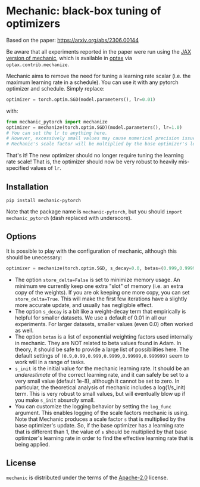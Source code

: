 # Mechanic: black-box tuning of optimizers

Based on the paper: https://arxiv.org/abs/2306.00144

Be aware that all experiments reported in the paper were run using the [JAX version of mechanic](https://github.com/google-deepmind/optax/blob/master/optax/_src/contrib/mechanic.py), which is available in [optax](https://optax.readthedocs.io/en/latest/) via `optax.contrib.mechanize`. 

Mechanic aims to remove the need for tuning a learning rate scalar (i.e. the maximum learning rate in a schedule).
You can use it with any pytorch optimizer and schedule. Simply replace:
```python
optimizer = torch.optim.SGD(model.parameters(), lr=0.01)
```
with:
```python
from mechanic_pytorch import mechanize
optimizer = mechanize(torch.optim.SGD)(model.parameters(), lr=1.0)
# You can set the lr to anything here.
# However, excessively small values may cause numerical precision issues.
# Mechanic's scale factor will be multiplied by the base optimizer's learning rate.
```
That's it! The new optimizer should no longer require tuning the learning rate scale! That is, the optimizer should now be very robust to heavily mis-specified values of `lr`.

## Installation

```console
pip install mechanic-pytorch
```
Note that the package name is `mechanic-pytorch`, but you should `import mechanic_pytorch` (dash replaced with underscore).

## Options
It is possible to play with the configuration of mechanic, although this should be unecessary:
```python
optimizer = mechanize(torch.optim.SGD, s_decay=0.0, betas=(0.999,0.999999), store_delta=False)(model.parameters(), lr=0.01)
```
* The option `store_delta=False` is set to minimize memory usage. An minimum we currently keep one extra "slot" of memory (i.e. an extra copy of the weights). If you are ok keeping one more copy, you can set `store_delta=True`. This will make the first few iterations have a slightly more accurate update, and usually has negligible effect.
* The option `s_decay` is a bit like a weight-decay term that empirically is helpful for smaller datasets. We use a default of 0.01 in all our experiments. For larger datasets, smaller values (even 0.0) often worked as well.
* The option `betas` is a list of exponential weighting factors used internally in mechanic. They are NOT related to beta values found in Adam. In theory, it should be safe to provide a large list of possibilities here. The default settings of `(0.9,0.99,0.999,0.9999,0.99999,0.999999)` seem to work will in a range of tasks.
* `s_init` is the initial value for the mechanic learning rate. It should be an *underestimate* of the correct learning rate, and it can safely be set to a very small value (default 1e-8), although it cannot be set to zero. In particular, the  theoretical analysis of mechanic includes a log(1/s_init) term. This is very robust to small values, but will eventually blow up if you make `s_init` absurdly small.
* You can customize the logging behavior by setting the `log_func` argument. This enables logging of the scale factors mechanic is using. Note that Mechanic produces a scale factor `s` that is multiplied by the base optimizer's update. So, if the base optimizer has a learning rate that is different than 1, the value of `s` should be multiplied by that base optimizer's learning rate in order to find the effective learning rate that is being applied.



## License

`mechanic` is distributed under the terms of the [Apache-2.0](https://spdx.org/licenses/Apache-2.0.html) license.
